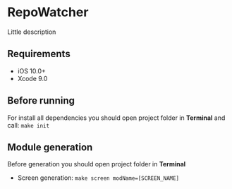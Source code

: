 # RepoWatcher
Little description

## Requirements
* iOS 10.0+
* Xcode 9.0

## Before running
For install all dependencies you should open project folder in **Terminal** and call: `make init`

## Module generation
Before generation you should open project folder in **Terminal**
* Screen generation: `make screen modName=[SCREEN_NAME]`